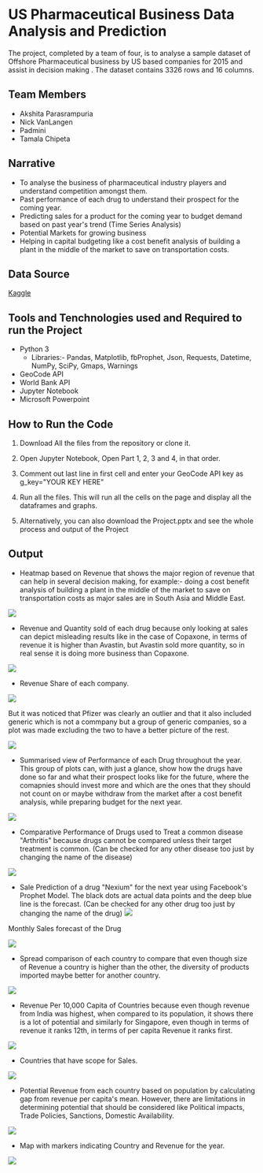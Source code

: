# US Pharmaceutical Business Data Analysis and Prediction
The project, completed by a team of four,  is to analyse a sample dataset of Offshore Pharmaceutical business by US based companies for 2015 and assist in decision making . The dataset contains 3326 rows and 16 columns.

## Team Members
* Akshita Parasrampuria
* Nick VanLangen
* Padmini
* Tamala Chipeta

## Narrative
* To analyse the business of pharmaceutical industry players and understand competition amongst them.
* Past performance of each drug to understand their prospect for the coming year.
* Predicting sales for a product for the coming year to budget demand based on past year's trend (Time Series Analysis)
* Potential Markets for growing business
* Helping in capital budgeting like a cost benefit analysis of building a plant in the middle of the market to save on transportation costs.

## Data Source
[Kaggle](https://www.kaggle.com/mnshsh07/pharmaceutical-business-dataset)

## Tools and Tenchnologies used and Required to run the Project
* Python 3
	* Libraries:- Pandas, Matplotlib, fbProphet, Json, Requests, Datetime, NumPy, SciPy, Gmaps, Warnings
* GeoCode API
* World Bank API
* Jupyter Notebook
* Microsoft Powerpoint

## How to Run the Code
1. Download All the files from the repository or clone it.

2. Open Jupyter Notebook, Open Part 1, 2, 3 and 4, in that order.
3. Comment out last line in first cell and enter your GeoCode API key as g_key="YOUR KEY HERE"
4. Run all the files. This will run all the cells on the page and display all the dataframes and graphs.
5. Alternatively, you can also download the Project.pptx and see the whole process and output of the Project  

## Output
* Heatmap based on Revenue that shows the major region of revenue that can help in several decision making, for example:- doing a cost benefit analysis of building a plant in the middle of the market to save on transportation costs as major sales are in South Asia and Middle East. 

![](Images/12.png)

 * Revenue and Quantity sold of each drug because only looking at sales can depict misleading results like in the case of Copaxone, in terms of revenue it is higher than Avastin, but Avastin sold more quantity, so in real sense it is doing more business than Copaxone.

![](Images/0.png)

 * Revenue Share of each company.

![](Images/1-2.png)

But it was noticed that Pfizer was clearly an outlier and that it also included generic which is not a commpany but a group of generic companies, so a plot was made excluding the two to have a better picture of the rest.

![](Images/1.png)

* Summarised view of Performance of each Drug throughout the year. This group of plots can, with just a glance, show how the drugs have done so far and what their prospect looks like for the future, where the comapnies should invest more and which are the ones that they should not count on or maybe withdraw from the market after a cost benefit analysis, while preparing budget for the next year. 

![](Images/2.png)

* Comparative Performance of Drugs used to Treat a common disease "Arthritis" because drugs cannot be compared unless their target treatment is common.
(Can be checked for any other disease too just by changing the name of the disease)

![](Images/3.png)

* Sale Prediction of a drug "Nexium" for the next year using Facebook's Prophet Model. The black dots are actual data points and the deep blue line is the forecast.
(Can be checked for any other drug too just by changing the name of the drug)
![](Images/4.png)

Monthly Sales forecast of the Drug

![](Images/5.png)
 
 * Spread comparison of each country to compare that even though size of Revenue a country is higher than the other, the diversity of products imported maybe better for another country. 

 ![](Images/7.png)

 *  Revenue Per 10,000 Capita of Countries because even though revenue from India was highest, when compared to its population, it shows there is a lot of potential and similarly for Singapore, even though in terms of revenue it ranks 12th, in terms of per capita Revenue it ranks first.  

 ![](Images/10.png)

 * Countries that have scope for Sales.
 
 ![](Images/8.png)

* Potential Revenue from each country based on population by calculating gap from revenue per capita's mean. However, there are limitations in determining potential that should be considered like Political impacts, Trade Policies, Sanctions, Domestic Availability.

![](Images/9.png)

* Map with markers indicating Country and Revenue for the year. 

![](Images/6.png)
